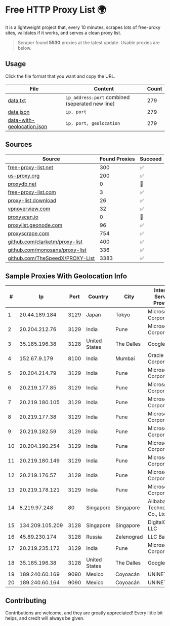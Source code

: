 
# Free HTTP Proxy List 🌍

It is a lightweight project that, every 10 minutes, scrapes lots of free-proxy sites, validates if it works, and serves a clean proxy list.


> Scraper found **5530** proxies at the latest update. Usable proxies are below.

## Usage

Click the file format that you want and copy the URL.


|File|Content|Count|
|----|-------|-----|
|[data.txt](https://raw.githubusercontent.com/themiralay/Proxy-List-World/master/data.txt)|`ip_address:port` combined (seperated new line)|279|
|[data.json](https://raw.githubusercontent.com/themiralay/Proxy-List-World/master/data.json)|`ip, port`|279|
|[data-with-geolocation.json](https://raw.githubusercontent.com/themiralay/Proxy-List-World/master/data-with-geolocation.json)|`ip, port, geolocation`|279|

## Sources

|Source|Found Proxies|Succeed|
|------|-------------|-------|
|[free-proxy-list.net](https://free-proxy-list.net)|300|✅|
|[us-proxy.org](https://www.us-proxy.org)|200|✅|
|[proxydb.net](http://proxydb.net)|0|🚫|
|[free-proxy-list.com](https://free-proxy-list.com/?page=&port=&type%5B%5D=http&type%5B%5D=https&up_time=0&search=Search)|3|✅|
|[proxy-list.download](https://www.proxy-list.download/HTTP)|26|✅|
|[vpnoverview.com](https://vpnoverview.com/privacy/anonymous-browsing/free-proxy-servers)|32|✅|
|[proxyscan.io](https://www.proxyscan.io)|0|🚫|
|[proxylist.geonode.com](https://proxylist.geonode.com/api/proxy-list?limit=300&page=1&sort_by=lastChecked&sort_type=desc&protocols=http,https)|96|✅|
|[proxyscrape.com](https://api.proxyscrape.com/v2/?request=displayproxies&protocol=http&timeout=10000&country=all&ssl=all&anonymity=all)|754|✅|
|[github.com/clarketm/proxy-list](https://raw.githubusercontent.com/clarketm/proxy-list/master/proxy-list-raw.txt)|400|✅|
|[github.com/monosans/proxy-list](https://raw.githubusercontent.com/monosans/proxy-list/main/proxies/http.txt)|336|✅|
|[github.com/TheSpeedX/PROXY-List](https://raw.githubusercontent.com/TheSpeedX/PROXY-List/master/http.txt)|3383|✅|


## Sample Proxies With Geolocation Info

|#|Ip|Port|Country|City|Internet Service Provider|
|-|--|----|-------|----|-------------------------|
|1|20.44.189.184|3129|Japan|Tokyo|Microsoft Corporation|
|2|20.204.212.76|3129|India|Pune|Microsoft Corporation|
|3|35.185.196.38|3128|United States|The Dalles|Google LLC|
|4|152.67.9.179|8100|India|Mumbai|Oracle Corporation|
|5|20.204.214.79|3129|India|Pune|Microsoft Corporation|
|6|20.219.177.85|3129|India|Pune|Microsoft Corporation|
|7|20.219.180.105|3129|India|Pune|Microsoft Corporation|
|8|20.219.177.38|3129|India|Pune|Microsoft Corporation|
|9|20.219.182.59|3129|India|Pune|Microsoft Corporation|
|10|20.204.190.254|3129|India|Pune|Microsoft Corporation|
|11|20.219.180.149|3129|India|Pune|Microsoft Corporation|
|12|20.219.176.57|3129|India|Pune|Microsoft Corporation|
|13|20.219.178.121|3129|India|Pune|Microsoft Corporation|
|14|8.219.97.248|80|Singapore|Singapore|Alibaba (US) Technology Co., Ltd.|
|15|134.209.105.209|3128|Singapore|Singapore|DigitalOcean, LLC|
|16|45.89.230.174|3128|Russia|Zelenograd|LLC Baxet|
|17|20.219.235.172|3129|India|Pune|Microsoft Corporation|
|18|35.185.196.38|3128|United States|The Dalles|Google LLC|
|19|189.240.60.169|9090|Mexico|Coyoacán|UNINET|
|20|189.240.60.164|9090|Mexico|Coyoacán|UNINET|



## Contributing

Contributions are welcome, and they are greatly appreciated! Every
little bit helps, and credit will always be given.

